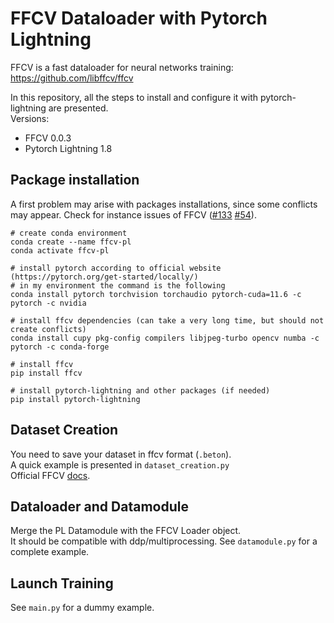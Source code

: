 # FFCV Dataloader with Pytorch Lightning

FFCV is a fast dataloader for neural networks training: https://github.com/libffcv/ffcv  

In this repository, all the steps to install and configure it with pytorch-lightning are presented.  
Versions:
- FFCV 0.0.3
- Pytorch Lightning 1.8 

## Package installation

A first problem may arise with packages installations, since some conflicts may appear. 
Check for instance issues of FFCV ([#133](https://github.com/libffcv/ffcv/issues/133) 
[#54](https://github.com/libffcv/ffcv/issues/54)). 

```
# create conda environment
conda create --name ffcv-pl
conda activate ffcv-pl

# install pytorch according to official website (https://pytorch.org/get-started/locally/)
# in my environment the command is the following 
conda install pytorch torchvision torchaudio pytorch-cuda=11.6 -c pytorch -c nvidia

# install ffcv dependencies (can take a very long time, but should not create conflicts)
conda install cupy pkg-config compilers libjpeg-turbo opencv numba -c pytorch -c conda-forge

# install ffcv
pip install ffcv

# install pytorch-lightning and other packages (if needed)
pip install pytorch-lightning
```

## Dataset Creation

You need to save your dataset in ffcv format (`.beton`).   
A quick example is presented in `dataset_creation.py`  
Official FFCV [docs](https://docs.ffcv.io/writing_datasets.html).

## Dataloader and Datamodule

Merge the PL Datamodule with the FFCV Loader object.  
It should be compatible with ddp/multiprocessing.
See `datamodule.py` for a complete example.

## Launch Training

See `main.py` for a dummy example.  
